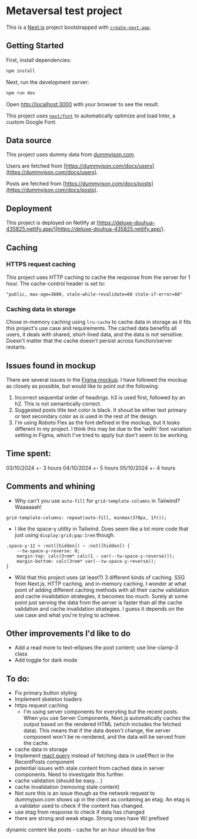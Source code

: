 # Metaversal test project

This is a [Next.js](https://nextjs.org/) project bootstrapped with [`create-next-app`](https://github.com/vercel/next.js/tree/canary/packages/create-next-app).

## Getting Started

First, install dependencies:

```bash
npm install
```

Next, run the development server:

```bash
npm run dev
```

Open [http://localhost:3000](http://localhost:3000) with your browser to see the result.

This project uses [`next/font`](https://nextjs.org/docs/basic-features/font-optimization) to automatically optimize and load Inter, a custom Google Font.

## Data source

This project uses dummy data from [dummyjson.com](https://dummyjson.com/).

Users are fetched from [https://dummyjson.com/docs/users](https://dummyjson.com/docs/users).

Posts are fetched from [https://dummyjson.com/docs/posts](https://dummyjson.com/docs/posts).

## Deployment

This project is deployed on Netlify at [https://deluxe-douhua-435825.netlify.app/](https://deluxe-douhua-435825.netlify.app/).

## Caching

### HTTPS request caching

This project uses HTTP caching to cache the response from the server for 1 hour. The cache-control header is set to:

```
"public, max-age=3600, stale-while-revalidate=60 stale-if-error=60"
```

### Caching data in storage

Chose in-memory caching using `lru-cache` to cache data in storage as it fits this project's use case and requirements. The cached data benefits all users, it deals with shared, short-lived data, and the data is not sensitive. Doesn't matter that the cache doesn't persist across function/server restarts.

## Issues found in mockup

There are several issues in the [Figma mockup](https://www.figma.com/design/yKiOqBqcJVCuG42i6tmrkM/Front-End-Dev-Test?node-id=1133-16284&t=uJGmBShEkUrtbBrm-1). I have followed the mockup as closely as possible, but would like to point out the following:

1. Incorrect sequential order of headings. h3 is used first, followed by an h2. This is not semantically correct.
2. Suggested posts title text color is black. It shoud be either text primary or text secondary color as is used in the rest of the design.
3. I'm using Roboto Flex as the font defined in the mockup, but it looks different in my project. I think this may be due to the 'wdth' font variation setting in Figma, which I've tried to apply but don't seem to be working.

## Time spent:

03/10/2024 +- 3 hours
04/10/2024 +- 5 hours
05/10/2024 +- 4 hours

## Comments and whining

- Why can't you use `auto-fill` for `grid-template-columns` in Tailwind? Waaaaaah!

```
grid-template-columns: repeat(auto-fill, minmax(370px, 1fr));
```

- I like the space-y utility in Tailwind. Does seem like a lot more code that just using `display:grid;gap:1rem` though.

```
.space-y-12 > :not([hidden]) ~ :not([hidden]) {
    --tw-space-y-reverse: 0;
    margin-top: calc(3rem* calc(1 - var(--tw-space-y-reverse)));
    margin-bottom: calc(3rem* var(--tw-space-y-reverse));
}
```

- Wild that this project uses (at least?) 3 different kinds of caching. SSG from Next.js, HTTP caching, and in-memory caching. I wonder at what point of adding different caching methods with all their cache validation and cache invalidation strategies, it becomes too much. Surely at some point just serving the data from the server is faster than all the cache validation and cache invalidation strategies. I guess it depends on the use case and what you're trying to achieve.

## Other improvements I'd like to do

- Add a read more to text-ellipses the post content; use line-clamp-3 class
- Add toggle for dark mode

## To do:

- Fix primary button styling
- Implement skeleton loaders
- https request caching
  - I'm using server components for everyting but the recent posts. When you use Server Components, Next.js automatically caches the output based on the rendered HTML (which includes the fetched data). This means that if the data doesn't change, the server component won't be re-rendered, and the data will be served from the cache.
- cache data in storage
- Implement [react query](https://tanstack.com/query/latest/docs/framework/react/overview#enough-talk-show-me-some-code-already) instead of fetching data in useEffect in the RecentPosts component
- potential issues with stale content from cached data in server components. Need to investigate this further.
- cache validation (should be easy... )
- cache invalidation (removing stale content)
- Not sure this is an issue though as the network request to dummyjson.com shows up in the client as containing an etag. An etag is a validator used to check if the content has changed.
- use etag from response to check if data has changed
- there are strong and weak etags. Strong ones have W/ prefixed

dynamic content like posts - cache for an hour should be fine
